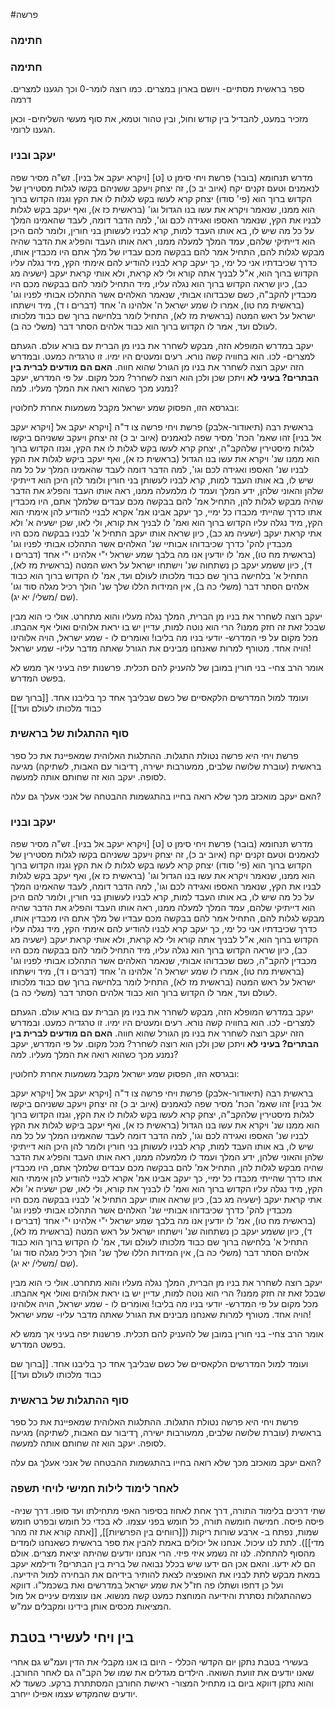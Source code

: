 #פרשה 

### חתימה
### חתימה
ספר בראשית מסתיים- ויושם בארון במצרים. כמו רוצה לומר-0 וכך הגענו למצרים. דרמה

מזכיר במעט, להבדיל בין קודש וחול, ובין טהור וטמא, את סוף מעשי השליחים- וכאן הגענו לרומי.


### יעקב ובניו
מדרש תנחומא (בובר) פרשת ויחי סימן ט
[ט] [ויקרא יעקב אל בניו]. זש"ה מסיר שפה לנאמנים וטעם זקנים יקח (איוב יב כ), זה יצחק ויעקב ששניהם בקשו לגלות מסטירין של הקדוש ברוך הוא (פי' סודו) יצחק קרא לעשו בקש לגלות לו את הקץ וגנזו הקדוש ברוך הוא ממנו, שנאמר ויקרא את עשו בנו הגדול וגו' (בראשית כז א), ואף יעקב בקש לגלות לבניו את הקץ, שנאמר האספו ואגידה לכם וגו', למה הדבר דומה, לעבד שהאמינו המלך על כל מה שיש לו, בא אותו העבד למות, קרא לבניו לעשותן בני חורין, ולומר להם היכן הוא דייתיקי שלהם, עמד המלך למעלה ממנו, ראה אותו העבד והפליג את הדבר שהיה מבקש לגלות להם, התחיל אמר להם בבקשה מכם עבדיו של מלך אתם היו מכבדין אותו, כדרך שכיבדתיו אני כל ימי, כך יעקב קרא לבניו להודיע להם אימתי הקץ, מיד נגלה עליו הקדוש ברוך הוא, א"ל לבניך אתה קורא ולי לא קראת, ולא אותי קראת יעקב (ישעיה מג כב), כיון שראה הקדוש ברוך הוא נגלה עליו, מיד התחיל לומר להם בבקשה מכם היו מכבדין להקב"ה, כשם שכבדוהו אבותי, שנאמר האלהים אשר התהלכו אבותי לפניו וגו' (בראשית מח טו), אמרו לו שמע ישראל ה' אלהינו ה' אחד (דברים ו ד), מיד וישתחו ישראל על ראש המטה (בראשית מז לא), התחיל לומר בלחישה ברוך שם כבוד מלכותו לעולם ועד, אמר לו הקדוש ברוך הוא כבוד אלהים הסתר דבר (משלי כה ב). 

יעקב במדרש המופלא הזה, מבקש לשחרר את בניו מן הברית עם בורא עולם. הגעתם למצרים- לכו. הוא בחוויה קשה נורא. רעים ומעטים היו ימיו. זו טרגדיה כמעט.
ובמדרש הזה יעקב רוצה לשחרר את בניו מן הגורל שהוא חווה.
**האם הם מודעים לברית בין הבתרים? בעיני לא** ויתכן שכן ולכן הוא רוצה לשחרר?
מכל מקום. על פי המדרש, יעקב נמנע מכך כשהוא רואה את המלך מעליו. למה?


ובגרסא הזו, הפסוק שמע ישראל מקבל משמעות אחרת לחלוטין:

בראשית רבה (תיאודור-אלבק) פרשת ויחי פרשה צו ד"ה [ויקרא יעקב אל
[ויקרא יעקב אל בניו] זהו שאמ' הכת' מסיר שפה לנאמנים (איוב יב כ) זה יצחק ויעקב ששניהם ביקשו לגלות מיסטירין שלהקב"ה, יצחק קרא לעשו בקש לגלות לו את הקץ, וגנזו הקדוש ברוך הוא ממנו שנ' ויקרא את עשו בנו הגדול (בראשית כז א), ואף יעקב ביקש לגלות את הקץ לבניו שנ' האספו ואגידה לכם וגו', למה הדבר דומה לעבד שהאמינו המלך על כל מה שיש לו, בא אותו העבד למות, קרא לבניו לעשותן בני חורין ולומר להן היכן הוא דייתיקי שלהן והאוני שלהן, ידע המלך ועמד לו מלמעלה ממנו, ראה אותו העבד והפליג את הדבר שהיה מבקש לגלות להן, התחיל אמ' להם בבקשה מכם עבדים שלמלך אתם, היו מכבדין אתו כדרך שהייתי מכבדו כל ימיי, כך יעקב אבינו אמ' אקרא לבניי להודיע להן אימתי הוא הקץ, מיד נגלה עליו הקדוש ברוך הוא ואמ' לו לבניך את קורא, ולי לאו, שכן ישעיה א' ולא אתי קראת יעקב (ישעיה מג כב), כיון שראה אותו יעקב התחיל א' לבניו בבקשה מכם היו מכבדין להק' כדרך שכיבדוהו אבותיי שנ' האלהים אשר התהלכו אבותי לפניו וגו' (בראשית מח טו), אמ' לו יודעין אנו מה בלבך שמע ישראל י"י אלהינו י"י אחד (דברים ו ד), כיון ששמע יעקב כן נשתחוה שנ' וישתחו ישראל על ראש המטה (בראשית מז לא), התחיל א' בלחישה ברוך שם כבוד מלכותו לעולם ועד, אמ' לו הקדוש ברוך הוא כבוד אלהים הסתר דבר (משלי כה ב), אין המידות הללו שלך שנ' הולך רכיל מגלה סוד וגו' (שם /משלי/ יא יג). 


יעקב רוצה לשחרר את בניו מן הברית, המלך נגלה מעליו והוא מתחרט. אולי כי הוא מבין שבכל זאת זה חזק ממנו? הרי הוא נוטה למות, עדיין יש בו יראת אלוהים ואולי אף אהבתו.
מכל מקום על פי המדרש- יודעי בניו מה בליבו!
ואומרים לו - שמע ישראל, הויה אלוהינו הויה אחד. מטורף
למרות שאנחנו מבינים את הגורל שאתה מדבר עליו- שמע ישראל!

אומר הרב צחי- בני חורין במובן של להעניק להם תכלית. פרשנות יפה בעיני אך ממש לא בפשט המדרש.

ועומד למול המדרשים הלקאסיים של כשם שבליבך אחד כך בליבנו אחד.
[[ברוך שם כבוד מלכותו לעולם ועד]]
### סוף ההתגלות של בראשית
פרשת ויחי היא פרשה נטולת התגלות. ההתלגות האלוהית שמאפיינת את כל ספר בראשית (עוברת שלושה שלבים, ממעורבות ישירה, ךדיבור עם האבות, לשתיקה) מגיעה לסופה.
יעקב הוא זה שחותם אותה למעשה.

האם יעקב מואכזב מכך שלא רואה בחייו בהתגשמות ההבטחה של אנכי אעלך גם עלה?



### יעקב ובניו
מדרש תנחומא (בובר) פרשת ויחי סימן ט
[ט] [ויקרא יעקב אל בניו]. זש"ה מסיר שפה לנאמנים וטעם זקנים יקח (איוב יב כ), זה יצחק ויעקב ששניהם בקשו לגלות מסטירין של הקדוש ברוך הוא (פי' סודו) יצחק קרא לעשו בקש לגלות לו את הקץ וגנזו הקדוש ברוך הוא ממנו, שנאמר ויקרא את עשו בנו הגדול וגו' (בראשית כז א), ואף יעקב בקש לגלות לבניו את הקץ, שנאמר האספו ואגידה לכם וגו', למה הדבר דומה, לעבד שהאמינו המלך על כל מה שיש לו, בא אותו העבד למות, קרא לבניו לעשותן בני חורין, ולומר להם היכן הוא דייתיקי שלהם, עמד המלך למעלה ממנו, ראה אותו העבד והפליג את הדבר שהיה מבקש לגלות להם, התחיל אמר להם בבקשה מכם עבדיו של מלך אתם היו מכבדין אותו, כדרך שכיבדתיו אני כל ימי, כך יעקב קרא לבניו להודיע להם אימתי הקץ, מיד נגלה עליו הקדוש ברוך הוא, א"ל לבניך אתה קורא ולי לא קראת, ולא אותי קראת יעקב (ישעיה מג כב), כיון שראה הקדוש ברוך הוא נגלה עליו, מיד התחיל לומר להם בבקשה מכם היו מכבדין להקב"ה, כשם שכבדוהו אבותי, שנאמר האלהים אשר התהלכו אבותי לפניו וגו' (בראשית מח טו), אמרו לו שמע ישראל ה' אלהינו ה' אחד (דברים ו ד), מיד וישתחו ישראל על ראש המטה (בראשית מז לא), התחיל לומר בלחישה ברוך שם כבוד מלכותו לעולם ועד, אמר לו הקדוש ברוך הוא כבוד אלהים הסתר דבר (משלי כה ב). 

יעקב במדרש המופלא הזה, מבקש לשחרר את בניו מן הברית עם בורא עולם. הגעתם למצרים- לכו. הוא בחוויה קשה נורא. רעים ומעטים היו ימיו. זו טרגדיה כמעט.
ובמדרש הזה יעקב רוצה לשחרר את בניו מן הגורל שהוא חווה.
**האם הם מודעים לברית בין הבתרים? בעיני לא** ויתכן שכן ולכן הוא רוצה לשחרר?
מכל מקום. על פי המדרש, יעקב נמנע מכך כשהוא רואה את המלך מעליו. למה?


ובגרסא הזו, הפסוק שמע ישראל מקבל משמעות אחרת לחלוטין:

בראשית רבה (תיאודור-אלבק) פרשת ויחי פרשה צו ד"ה [ויקרא יעקב אל
[ויקרא יעקב אל בניו] זהו שאמ' הכת' מסיר שפה לנאמנים (איוב יב כ) זה יצחק ויעקב ששניהם ביקשו לגלות מיסטירין שלהקב"ה, יצחק קרא לעשו בקש לגלות לו את הקץ, וגנזו הקדוש ברוך הוא ממנו שנ' ויקרא את עשו בנו הגדול (בראשית כז א), ואף יעקב ביקש לגלות את הקץ לבניו שנ' האספו ואגידה לכם וגו', למה הדבר דומה לעבד שהאמינו המלך על כל מה שיש לו, בא אותו העבד למות, קרא לבניו לעשותן בני חורין ולומר להן היכן הוא דייתיקי שלהן והאוני שלהן, ידע המלך ועמד לו מלמעלה ממנו, ראה אותו העבד והפליג את הדבר שהיה מבקש לגלות להן, התחיל אמ' להם בבקשה מכם עבדים שלמלך אתם, היו מכבדין אתו כדרך שהייתי מכבדו כל ימיי, כך יעקב אבינו אמ' אקרא לבניי להודיע להן אימתי הוא הקץ, מיד נגלה עליו הקדוש ברוך הוא ואמ' לו לבניך את קורא, ולי לאו, שכן ישעיה א' ולא אתי קראת יעקב (ישעיה מג כב), כיון שראה אותו יעקב התחיל א' לבניו בבקשה מכם היו מכבדין להק' כדרך שכיבדוהו אבותיי שנ' האלהים אשר התהלכו אבותי לפניו וגו' (בראשית מח טו), אמ' לו יודעין אנו מה בלבך שמע ישראל י"י אלהינו י"י אחד (דברים ו ד), כיון ששמע יעקב כן נשתחוה שנ' וישתחו ישראל על ראש המטה (בראשית מז לא), התחיל א' בלחישה ברוך שם כבוד מלכותו לעולם ועד, אמ' לו הקדוש ברוך הוא כבוד אלהים הסתר דבר (משלי כה ב), אין המידות הללו שלך שנ' הולך רכיל מגלה סוד וגו' (שם /משלי/ יא יג). 


יעקב רוצה לשחרר את בניו מן הברית, המלך נגלה מעליו והוא מתחרט. אולי כי הוא מבין שבכל זאת זה חזק ממנו? הרי הוא נוטה למות, עדיין יש בו יראת אלוהים ואולי אף אהבתו.
מכל מקום על פי המדרש- יודעי בניו מה בליבו!
ואומרים לו - שמע ישראל, הויה אלוהינו הויה אחד. מטורף
למרות שאנחנו מבינים את הגורל שאתה מדבר עליו- שמע ישראל!

אומר הרב צחי- בני חורין במובן של להעניק להם תכלית. פרשנות יפה בעיני אך ממש לא בפשט המדרש.

ועומד למול המדרשים הלקאסיים של כשם שבליבך אחד כך בליבנו אחד.
[[ברוך שם כבוד מלכותו לעולם ועד]]
### סוף ההתגלות של בראשית
פרשת ויחי היא פרשה נטולת התגלות. ההתלגות האלוהית שמאפיינת את כל ספר בראשית (עוברת שלושה שלבים, ממעורבות ישירה, ךדיבור עם האבות, לשתיקה) מגיעה לסופה.
יעקב הוא זה שחותם אותה למעשה.

האם יעקב מואכזב מכך שלא רואה בחייו בהתגשמות ההבטחה של אנכי אעלך גם עלה?


### לאחר לימוד לילות חמישי לויחי תשפה
שתי דרכים בלימוד התורה, דרך אחת לאחוז בסיפור האפי מתחילתו ועד סופו.
דרך שניה- פיסה פיסה. חמישה חומשה תורה, כל חומש בפני עצמו. לא בכדי כל חומש ובפרט חומש שמות, נפתח ב- ארבע שורות ריקות ([[רווחים בין הפרשיות]], [[אתה קורא את זה מהר מדי]]). לתת לנו עיכול. אנחנו אל יכולים באמת להבין את ספר בראשית כשאנחנו לומדים מהסוף להתחלה. לנו זה נשמע איזי פיזי. הרי אנחנו יודעים שהיתה יציאת מצרים. אולם הם לא ידעו.
והאם אכן הם ידעו שיש בכלל נבואה של ברית בין הבתרים? ודילמא יעקב במאת מבקש לתת לבניו את האופציה לצאת להותיר בידיהם את הבחירה למול הידיעה. 
ועל כן דחפו ושתלו פה חז"ל את שמע ישראל במדרשים ואת בשכמל"ו. דווקא כשההתגלות נסתרת והידיעה המוחצת כמעט קשה מנשוא. אנו עוצמים עיניים אל מול המציאות מכסים אותן בידינו ומקבלים עמ"ש.

## בין ויחי לעשירי בטבת
בעשירי בטבת נתקן יום הקדשי הכללי - היום בו אנו מקבלי את הדין ועמ"ש גם אחרי שאנו יודעים את זוועת השואה. הילדים מגדלים את שמו של הקב"ה גם לאחר החורבן. והוא נתקן דווקא ביום בו מתחיל המצור- ראישת החורבן המסתתרת ברקע. כשעוד לא יודעים שהמקדש עצמו אפילו ייחרב.
